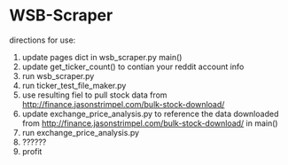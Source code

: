 # WSB-Scraper
directions for use:

1. update pages dict in wsb_scraper.py main()
2. update get_ticker_count() to contian your reddit account info
3. run wsb_scraper.py
4. run ticker_test_file_maker.py
5. use resulting fiel to pull stock data from http://finance.jasonstrimpel.com/bulk-stock-download/
6. update exchange_price_analysis.py to reference the data downloaded from http://finance.jasonstrimpel.com/bulk-stock-download/ in main()
7. run exchange_price_analysis.py
8. ??????
9. profit
